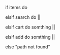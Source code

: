 if items do  

elsif search    do ||

elsif cart    do somthing ||


elsif add    do somthing ||

else "path not found"
